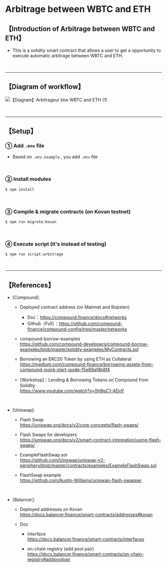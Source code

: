 # Arbitrage between WBTC and ETH
## 【Introduction of Arbitrage between WBTC and ETH】
- This is a solidity smart contract that allows a user to get a opportunity to execute automatic arbitrage between WBTC and ETH.

&nbsp;

***

## 【Diagram of workflow】
![【Diagram】Arbitrageur btw WBTC and ETH (1)](https://user-images.githubusercontent.com/19357502/100541630-8bf59280-3288-11eb-9d17-8cda5b5d96e9.jpg)

&nbsp;

***

## 【Setup】
### ① Add `.env` file
- Based on `.env.example` , you add  `.env` file

<br>

### ② Install modules
```
$ npm install
```

<br>

### ③ Compile & migrate contracts (on Kovan testnet)
```
$ npm run migrate:kovan
```

<br>

### ④ Execute script (it's instead of testing)
```
$ npm run script:arbitrage
```

&nbsp;

***

## 【References】
- [Compound]:   
  - Deployed contract address (on Mainnet and Ropsten)    
    - Doc：https://compound.finance/docs#networks  
    - Github（Full）：https://github.com/compound-finance/compound-config/tree/master/networks  

  - compound-borrow-examples  
    https://github.com/compound-developers/compound-borrow-examples/blob/master/solidity-examples/MyContracts.sol  

  - Borrowing an ERC20 Token by using ETH as Collateral  
    https://medium.com/compound-finance/borrowing-assets-from-compound-quick-start-guide-f5e69af4b8f4   

  - [Workshop]：Lending & Borrowing Tokens on Compound from Solidity  
    https://www.youtube.com/watch?v=0H8pC1-ADoY  

<br>

- [Uniswap]:   
  - Flash Swap  
    https://uniswap.org/docs/v2/core-concepts/flash-swaps/  

  - Flash Swaps for developers  
    https://uniswap.org/docs/v2/smart-contract-integration/using-flash-swaps/     

  - ExampleFlashSwap.sol  
    https://github.com/Uniswap/uniswap-v2-periphery/blob/master/contracts/examples/ExampleFlashSwap.sol  

  - FlashSwap example  
    https://github.com/Austin-Williams/uniswap-flash-swapper  

<br>

- [Balancer]:  
  - Deployed addresses on Kovan  
    https://docs.balancer.finance/smart-contracts/addresses#kovan 

  - Doc  
    - interface   
      https://docs.balancer.finance/smart-contracts/interfaces  

    - on-chain registry (add pool pair)  
      https://docs.balancer.finance/smart-contracts/on-chain-registry#addpoolpair  
